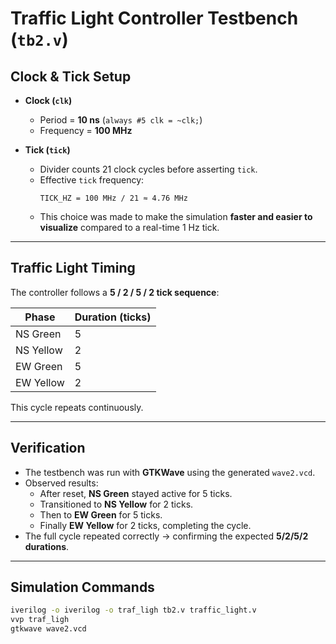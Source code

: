 # Traffic Light Controller Testbench (`tb2.v`)

## Clock & Tick Setup
- **Clock (`clk`)**
  - Period = **10 ns** (`always #5 clk = ~clk;`)
  - Frequency = **100 MHz**

- **Tick (`tick`)**
  - Divider counts 21 clock cycles before asserting `tick`.
  - Effective `tick` frequency:
    ```
    TICK_HZ = 100 MHz / 21 ≈ 4.76 MHz
    ```
  - This choice was made to make the simulation **faster and easier to visualize** compared to a real-time 1 Hz tick.

---

## Traffic Light Timing
The controller follows a **5 / 2 / 5 / 2 tick sequence**:

| Phase        | Duration (ticks) |
|--------------|------------------|
| NS Green     | 5 |
| NS Yellow    | 2 |
| EW Green     | 5 |
| EW Yellow    | 2 |

This cycle repeats continuously.

---

## Verification
- The testbench was run with **GTKWave** using the generated `wave2.vcd`.
- Observed results:
  - After reset, **NS Green** stayed active for 5 ticks.
  - Transitioned to **NS Yellow** for 2 ticks.
  - Then to **EW Green** for 5 ticks.
  - Finally **EW Yellow** for 2 ticks, completing the cycle.
- The full cycle repeated correctly → confirming the expected **5/2/5/2 durations**.

---



## Simulation Commands
```bash
iverilog -o iverilog -o traf_ligh tb2.v traffic_light.v
vvp traf_ligh
gtkwave wave2.vcd


